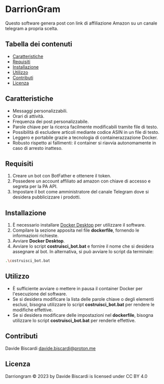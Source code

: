 # DarrionGram

Questo software genera post con link di affiliazione Amazon su un canale telegram a propria scelta.


## Tabella dei contenuti

- [Caratteristiche](#caratteristiche)
- [Requisiti](#requisiti)
- [Installazione](#installazione)
- [Utilizzo](#utilizzo)
- [Contributi](#contributi)
- [Licenza](#licenza)

## Caratteristiche

- Messaggi personalizzabili.
- Orari di attività.
- Frequenza dei post personalizzabile.
- Parole chiave per la ricerca facilmente modificabili tramite file di testo.
- Possibilità di escludere articoli mediante codice ASIN in un file di testo.
- Leggero e portabile grazie a tecnologia di containerazzazione Docker.
- Robusto rispetto ai fallimenti: il container si riavvia autonomamente in caso di arresto inatteso.

## Requisiti
1. Creare un bot con BotFather e ottenere il token.
2. Possedere un account affiliato ad amazon con chiave di accesso e segreta per la PA API.
3. Impostare il bot come amministratore del canale Telegram dove si desidera pubblicizzare i prodotti.

## Installazione

1. È necessario installare [Docker Desktop](https://www.docker.com/products/docker-desktop/) per utilizzare il software.
2. Compilare la sezione apposita nel file **dockerfile**, fornendo le informazioni richieste.
3. Avviare **Docker Desktop**.
4. Avviare lo script **costruisci_bot.bat** e fornire il nome che si desidera assegnare al bot.
In alternativa, si può avviare lo script da terminale:

```bash
.\costruisci_bot.bat
```
## Utilizzo

- È sufficiente avviare o mettere in pausa il container Docker per l'esecuzione del software. 
- Se si desidera modificare la lista delle parole chiave o degli elementi esclusi, bisogna utilizzare lo script **costruisci_bot.bat** per rendere le modifiche effettive.
- Se si desidera modificare delle impostazioni nel **dockerfile**, bisogna utilizzare lo script **costruisci_bot.bat** per renderle effettive.

## Contributi

Davide Biscardi
davide.biscardi@proton.me

## Licenza

Darriongram © 2023 by Davide Biscardi is licensed under CC BY 4.0 


